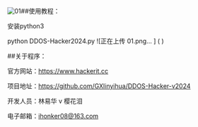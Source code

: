 ![01](https://github.com/GXlinyihua/DDOS-Hacker2024/assets/126960597/652ada00-a4b9-47ab-89f4-9666fa1eb0d9)##使用教程：

安装python3

python DDOS-Hacker2024.py
![正在上传 01.png... ] ( )

##关于程序：

官方网站：https://www.hackerit.cc

项目地址：https://github.com/GXlinyihua/DDOS-Hacker-v2024

开发人员：林易华 v 樱花泪

电子邮箱：ihonker08@163.com

